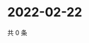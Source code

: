 # 2022-02-22

共 0 条

<!-- BEGIN WEIBO -->
<!-- 最后更新时间 Tue Feb 22 2022 08:55:10 GMT+0800 (China Standard Time) -->

<!-- END WEIBO -->
